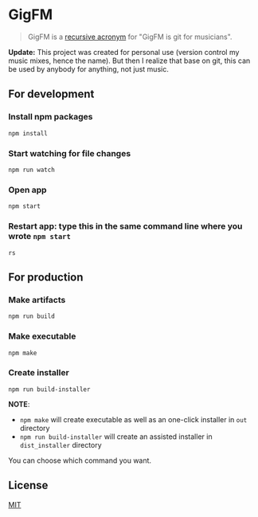 # GigFM
> GigFM is a [recursive acronym](https://en.wikipedia.org/wiki/Recursive_acronym) for "GigFM is git for musicians".

**Update:** This project was created for personal use (version control my music mixes, hence the name).
But then I realize that base on git, this can be used by anybody for anything, not just music.

## For development
### Install npm packages
```
npm install
```

### Start watching for file changes
```
npm run watch
```

### Open app
```
npm start
```

### Restart app: type this in the same command line where you wrote `npm start`
```
rs
```

## For production
### Make artifacts
```
npm run build
```

### Make executable
```
npm make
```

### Create installer
```
npm run build-installer
```

**NOTE**:
- `npm make` will create executable as well as an one-click installer in `out` directory
- `npm run build-installer` will create an assisted installer in `dist_installer` directory

You can choose which command you want.

## License
[MIT](https://github.com/rockstarr-programmerr/gig-fm/blob/dev/LICENSE)
